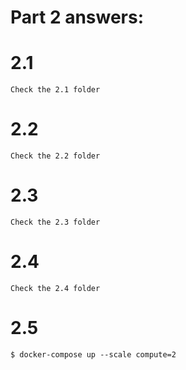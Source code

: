 # Part 2 answers:

# 2.1

```
Check the 2.1 folder
```

# 2.2

```
Check the 2.2 folder
```

# 2.3

```
Check the 2.3 folder
```

# 2.4

```
Check the 2.4 folder
```

# 2.5

```
$ docker-compose up --scale compute=2
```